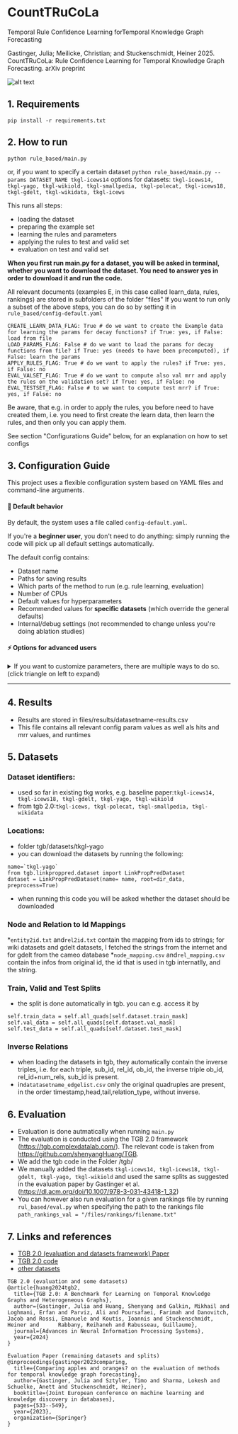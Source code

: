 #     CountTRuCoLa
Temporal Rule Confidence Learning forTemporal Knowledge Graph Forecasting

Gastinger, Julia; Meilicke, Christian; and Stuckenschmidt, Heiner 2025. CountTRuCoLa: Rule Confidence Learning for Temporal Knowledge Graph Forecasting. arXiv preprint


![alt text](466490506-c3947beb-adae-4d95-ae46-d09a9b5aa3c2.png)




## 1. Requirements
`pip install -r requirements.txt`

## 2. How to run
`python rule_based/main.py` 

or, if you want to specify a certain dataset
`python rule_based/main.py --params DATASET_NAME tkgl-icews14`
options for datasets: `tkgl-icews14, tkgl-yago, tkgl-wikiold, tkgl-smallpedia, tkgl-polecat, tkgl-icews18, tkgl-gdelt, tkgl-wikidata, tkgl-icews`

This runs all steps:
* loading the dataset
* preparing the example set 
* learning the rules and parameters
* applying the rules to test and valid set
* evaluation on test and valid set

**When you first run main.py for a dataset, you will be asked in terminal, whether you want to download the dataset. You need to answer yes in order to download it and run the code.**

All relevant documents (examples E, in this case called learn_data, rules, rankings) are stored in subfolders of the folder "files"
If you want to run only a subset of the above steps, you can do so by setting it in `rule_based/config-default.yaml`

```
CREATE_LEARN_DATA_FLAG: True # do we want to create the Example data for learning the params for decay functions? if True: yes, if False: load from file
LOAD_PARAMS_FLAG: False # do we want to load the params for decay functions from file? if True: yes (needs to have been precomputed), if False: learn the params
APPLY_RULES_FLAG: True # do we want to apply the rules? if True: yes, if False: no
EVAL_VALSET_FLAG: True # do we want to compute also val mrr and apply the rules on the validation set? if True: yes, if False: no
EVAL_TESTSET_FLAG: False # to we want to compute test mrr? if True: yes, if False: no
```

Be aware, that e.g. in order to apply the rules, you before need to have created them, i.e. you need to first create the learn data, then learn the rules, and then only you can apply them.

See section "Configurations Guide" below, for an explanation on how to set configs


## 3. Configuration Guide

This project uses a flexible configuration system based on YAML files and command-line arguments.

#### 📜 Default behavior

By default, the system uses a file called `config-default.yaml`.  

If you're a **beginner user**, you don't need to do anything: simply running the code will pick up all default settings automatically.

The default config contains:

- Dataset name
- Paths for saving results
- Which parts of the method to run (e.g. rule learning, evaluation)
- Number of CPUs
- Default values for hyperparameters
- Recommended values for **specific datasets** (which override the general defaults)
- Internal/debug settings (not recommended to change unless you're doing ablation studies)


#### ⚡️ Options for advanced users
<details> <summary>If you want to customize parameters, there are multiple ways to do so. (click triangle on left to expand)</summary>



#### 1️⃣ Modify the default config (least recommended)

You can directly edit `config-default.yaml`.  
✅ Easy, but can make version control and reproducibility harder.

#### 2️⃣ Use your own config file

Best practice:

- Copy `config-default.yaml` to a new file (e.g. `my-config.yaml`).
- Modify only the parameters you want.
- Tell the program to use your custom config:

Example (command line):
```bash
python rule_based/main.py --config my-config.yaml
```
Example (in main.py)
```
parser.add_argument("--config", type=str, default="my-config.yaml", help="Path to the configuration file")
```


#### 3️⃣ Override parameters from the command line

You can override any config value by passing `--params` at runtime.

Example: Overriding the dataset
```bash
python rule_based/main.py --params DATASET_NAME='tkgl-icews14'
```
Example: Overriding multiple params
```bash
python rule_based/main.py --params DATASET_NAME='tkgl-icews14' Z_RULES_FACTOR=0.2 LEARN_WINDOW_SIZE=100
```
This is useful for quick experiments, grid search, or scripting.

#### 4️⃣ Override parameters programmatically

You can also pass parameter overrides directly from a Python script using the `options_call` argument in `main()`.

#### Example
```python
from main import main

options_call = {
    "DATASET_NAME": "tkgl-yago",
    "Z_RULES_FACTOR": 0.22352,
    "LEARN_PARAMS_OPTION": "static"
}

val_mrr = main(options_call=options_call)
```

This is ideal when you're using Python to orchestrate multiple experiments or doing hyperparameter sweeps.  
You can keep your experiment management clean and reproducible in code without editing config files or writing long command-line calls.



### ⚠️ Recommended usage

We **recommend using only one** of these override mechanisms at a time:

| Method          | Best for                          |
|------------------|-----------------------------------|
| Config file      | Reproducibility, sharing setups  |
| `--params`       | Quick overrides from terminal    |
| `options_call`   | Programmatic workflows in Python |

⚠️ **Avoid combining all three** unless you're sure about the override hierarchy. Mixing sources can lead to unexpected values.


### 🧭 Parameter override hierarchy

When multiple sources are used, the final configuration is resolved in this order (lowest to highest precedence):

1️⃣ **Default parameters**  
   - Defined at the top level of `config-default.yaml`.  
   - These are general-purpose starting values.

2️⃣ **Dataset-specific overrides**  
   - Located under `DATASET_OVERRIDES` in `config-default.yaml`.  
   - Activated automatically if `DATASET_NAME` is set (even via later overrides!).  
   - These overwrite the general defaults to match known good settings for specific datasets.

3️⃣ **Command-line overrides (`--params`)**  
   - Passed as terminal arguments.  
   - These overwrite both defaults and dataset-specific settings.  
   - Great for quickly testing changes without editing files.

4️⃣ **Programmatic overrides (`options_call`)**  
   - Passed directly to the `main()` function in code.  
   - Highest precedence.  
   - Ideal for scripts, hyperparameter sweeps, or notebooks.


Special note on `DATASET_NAME` and dataset-specific overrides

If you change `DATASET_NAME` via `--params` or `options_call`, **the system automatically re-applies the corresponding dataset-specific overrides**—but only for parameters you did not explicitly set in your overrides.




</details>


---
## 4. Results
* Results are stored in files/results/datasetname-results.csv
* This file contains all relevant config param values as well als hits and mrr values, and runtimes


## 5. Datasets

### Dataset identifiers:
* used so far in existing tkg works, e.g. baseline paper:`tkgl-icews14, tkgl-icews18, tkgl-gdelt, tkgl-yago, tkgl-wikiold`
* from tgb 2.0:`tkgl-icews, tkgl-polecat, tkgl-smallpedia, tkgl-wikidata`

### Locations:
* folder tgb/datasets/tkgl-yago
* you can download the datasets by running the following:
```
name=`tkgl-yago`
from tgb.linkproppred.dataset import LinkPropPredDataset
dataset = LinkPropPredDataset(name= name, root=dir_data, preprocess=True)
```
* when running this code you will be asked whether the dataset should be downloaded

### Node and Relation to Id Mappings
*`entity2id.txt` and`rel2id.txt` contain the mapping from ids to strings; for wiki datasets and gdelt datasets, I fetched the strings from the internet and for gdelt from the cameo database
*`node_mapping.csv` and`rel_mapping.csv` contain the infos from original id, the id that is used in tgb internatlly, and the string.

### Train, Valid and Test Splits
* the split is done automatically in tgb. you can e.g. access it by
```
self.train_data = self.all_quads[self.dataset.train_mask]
self.val_data = self.all_quads[self.dataset.val_mask]
self.test_data = self.all_quads[self.dataset.test_mask]
```



### Inverse Relations
* when loading the datasets in tgb, they automatically contain the inverse triples, i.e. for each triple, sub_id, rel_id, ob_id, the inverse triple ob_id, rel_id+num_rels, sub_id is present.
* in`datatasetname_edgelist.csv` only the original quadruples are present, in the order timestamp,head,tail,relation_type, without inverse.


## 6. Evaluation
* Evaluation is done autmatically when running `main.py`
* The evaluation is conducted using the TGB 2.0 framework (https://tgb.complexdatalab.com/). The relevant code is taken from https://github.com/shenyangHuang/TGB. 
* We add the tgb code in the Folder /tgb/
* We manually added the datasets `tkgl-icews14, tkgl-icews18, tkgl-gdelt, tkgl-yago, tkgl-wikiold` and used the same splits as suggested in the evaluation paper by Gastinger et al. (https://dl.acm.org/doi/10.1007/978-3-031-43418-1_32) 
* You can however also run evaluation for a given rankings file by running `rul_based/eval.py` when specifying the path to the rankings file `path_rankings_val = "/files/rankings/filename.txt"`




## 7. Links and references
* [TGB 2.0 (evaluation and datasets framework) Paper](https://arxiv.org/abs/2406.09639v1)
* [TGB 2.0 code](https://github.com/shenyangHuang/TGB)
* [other datasets](https://github.com/nec-research/TKG-Forecasting-Evaluation/tree/main/data)
  
```
TGB 2.0 (evaluation and some datasets)
@article{huang2024tgb2,
  title={TGB 2.0: A Benchmark for Learning on Temporal Knowledge Graphs and Heterogeneous Graphs},
  author={Gastinger, Julia and Huang, Shenyang and Galkin, Mikhail and Loghmani, Erfan and Parviz, Ali and Poursafaei, Farimah and Danovitch, Jacob and Rossi, Emanuele and Koutis, Ioannis and Stuckenschmidt, Heiner and      Rabbany, Reihaneh and Rabusseau, Guillaume},
  journal={Advances in Neural Information Processing Systems},
  year={2024}
}

Evaluation Paper (remaining datasets and splits)
@inproceedings{gastinger2023comparing,
  title={Comparing apples and oranges? on the evaluation of methods for temporal knowledge graph forecasting},
  author={Gastinger, Julia and Sztyler, Timo and Sharma, Lokesh and Schuelke, Anett and Stuckenschmidt, Heiner},
  booktitle={Joint European conference on machine learning and knowledge discovery in databases},
  pages={533--549},
  year={2023},
  organization={Springer}
}
```